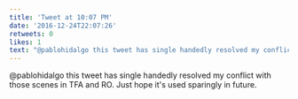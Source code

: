 ```yaml
---
title: 'Tweet at 10:07 PM'
date: '2016-12-24T22:07:26'
retweets: 0
likes: 1
text: "@pablohidalgo this tweet has single handedly resolved my conflict with those scenes in TFA and RO. Just hope it's used sparingly in future."
---
```

@pablohidalgo this tweet has single handedly resolved my conflict with those scenes in TFA and RO. Just hope it's used sparingly in future.